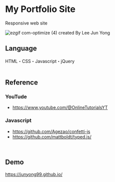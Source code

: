 # My Portfolio Site
Responsive web site
<br>

![ezgif com-optimize (4)](https://user-images.githubusercontent.com/118879439/224667454-b70e9544-f544-424e-9939-7019da75cd8c.gif)
created By Lee Jun Yong
<br>

## Language
HTML・CSS・Javascript・jQuery
<br>
<br>

## Reference
### YouTude
- https://www.youtube.com/@OnlineTutorialsYT
### Javascript
- https://github.com/Agezao/confetti-js
- https://github.com/mattboldt/typed.js/

<br>

## Demo
https://junyong99.github.io/

<br>
<br>
